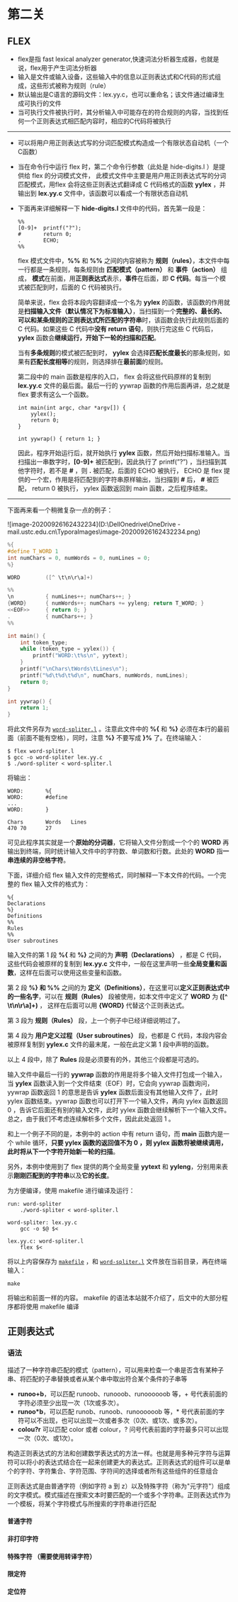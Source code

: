 # 第二关

## FLEX

* flex是指 fast lexical analyzer generator,快速词法分析器生成器，也就是说，flex用于产生词法分析器
* 输入是文件或输入设备，这些输入中的信息以正则表达式和C代码的形式组成，这些形式被称为规则（rule）
* 默认输出是C语言的源码文件：lex.yy.c，也可以重命名；该文件通过编译生成可执行的文件
* 当可执行文件被执行时，其分析输入中可能存在的符合规则的内容，当找到任何一个正则表达式相匹配内容时，相应的C代码将被执行

***

* 可以将用户用正则表达式写的分词匹配模式构造成一个有限状态自动机（一个C函数）

* 当在命令行中运行 flex 时，第二个命令行参数（此处是 hide-digits.l ）是提供给 flex 的分词模式文件， 此模式文件中主要是用户用正则表达式写的分词匹配模式，用flex 会将这些正则表达式翻译成 C 代码格式的函数 **yylex** ，并输出到 **lex.yy.c** 文件中，该函数可以看成一个有限状态自动机

* 下面再来详细解释一下 **hide-digits.l** 文件中的代码，首先第一段是：

  ```
  %%
  [0-9]+  printf("?");
  #       return 0;
  .       ECHO;
  %%
  ```

  flex 模式文件中，**%%** 和 **%%** 之间的内容被称为 **规则（rules）**，本文件中每一行都是一条规则，每条规则由 **匹配模式（pattern）** 和 **事件（action）** 组成， **模式**在前面，用**正则表达式**表示，**事件**在后面，即 **C 代码**。每当一个模式被匹配到时，后面的 C 代码被执行。

  简单来说，flex 会将本段内容翻译成一个名为 **yylex** 的函数，该函数的作用就是**扫描输入文件（默认情况下为标准输入）**，当扫描到一个**完整的、最长的、可以和某条规则的正则表达式所匹配的字符串**时，该函数会执行此规则后面的 C 代码。如果这些 C 代码中**没有 return 语句**，则执行完这些 C 代码后， **yylex** 函数会**继续运行，开始下一轮的扫描和匹配**。

  当有**多条规则**的模式被匹配到时， **yylex** 会选择**匹配长度最长**的那条规则，如果有**匹配长度相等**的规则，则选择排在**最前面**的规则。

  第二段中的 main 函数是程序的入口， flex 会将这些代码原样的复制到 **lex.yy.c** 文件的最后面。最后一行的 yywrap 函数的作用后面再讲，总之就是 flex 要求有这么一个函数。

  ```
  int main(int argc, char *argv[]) {
      yylex();
      return 0;
  }
  
  int yywrap() { return 1; }
  ```

  因此，程序开始运行后，就开始执行 **yylex** 函数，然后开始扫描标准输入。当扫描出一串数字时，**[0-9]+** 被匹配到，因此执行了 printf(”?”) ，当扫描到其他字符时，若不是 **#** ，则 **.** 被匹配，后面的 ECHO 被执行， ECHO 是 flex 提供的一个宏，作用是将匹配到的字符串原样输出，当扫描到 **#** 后， **#** 被匹配， return 0 被执行， yylex 函数返回到 main 函数，之后程序结束。

***

下面再来看一个稍微复杂一点的例子：

![image-20200926162432234](D:\DellOnedrive\OneDrive - mail.ustc.edu.cn\TyporaImages\image-20200926162432234.png)

```c
%{
#define T_WORD 1
int numChars = 0, numWords = 0, numLines = 0;
%}

WORD		([^ \t\n\r\a]+)

%%
\n			{ numLines++; numChars++; }
{WORD}		{ numWords++; numChars += yyleng; return T_WORD; }
<<EOF>>		{ return 0; }
.			{ numChars++; }
%%

int main() {
	int token_type;
	while (token_type = yylex()) {
		printf("WORD:\t%s\n", yytext);
	}
	printf("\nChars\tWords\tLines\n");
	printf("%d\t%d\t%d\n", numChars, numWords, numLines);
	return 0;
}

int yywrap() {
	return 1;
}
```

将此文件另存为 [`word-spliter.l`](https://pandolia.net/tinyc/downloads/word-spliter.l) 。注意此文件中的 **%{** 和 **%}** 必须在本行的最前面（前面不能有空格），同时，注意 **%}** 不要写成 **}%** 了。在终端输入：

```
$ flex word-spliter.l
$ gcc -o word-spliter lex.yy.c
$ ./word-spliter < word-spliter.l
```

将输出：

```
WORD:       %{
WORD:       #define
...
WORD:       }

Chars       Words   Lines
470 70      27
```

可见此程序其实就是一个**原始的分词器**，它将输入文件分割成一个个的 **WORD** 再输出到终端，同时统计输入文件中的字符数、单词数和行数。此处的 **WORD** 指**一串连续的非空格字符**。

下面，详细介绍 flex 输入文件的完整格式，同时解释一下本文件的代码。一个完整的 flex 输入文件的格式为：

```
%{
Declarations
%}
Definitions
%%
Rules
%%
User subroutines
```

输入文件的第 1 段 **%{** 和 **%}** 之间的为 **声明（Declarations）** ，都是 C 代码，这些代码会被原样的复制到 **lex.yy.c** 文件中，一般在这里声明一些**全局变量和函数**，这样在后面可以使用这些变量和函数。

第 2 段 **%} 和 %%** 之间的为 **定义（Definitions）**，在这里可以**定义正则表达式中的一些名字**，可以在 **规则（Rules）** 段被使用，如本文件中定义了 **WORD** 为 **([^** **\t\n\r\a]+)** ， 这样在后面可以用 **{WORD}** 代替这个正则表达式。

第 3 段为 **规则（Rules）** 段，上一个例子中已经详细说明过了。

第 4 段为 **用户定义过程（User subroutines）** 段，也都是 C 代码，本段内容会被原样复制到 **yylex.c** 文件的最末尾，一般在此定义第 1 段中声明的函数。

以上 4 段中，除了 **Rules** 段是必须要有的外，其他三个段都是可选的。

输入文件中最后一行的 **yywrap** 函数的作用是将多个输入文件打包成一个输入，当 **yylex** 函数读入到一个文件结束（EOF）时，它会向 yywrap 函数询问， yywrap 函数返回 1 的意思是告诉 **yylex** 函数后面没有其他输入文件了，此时 yylex 函数结束。yywrap 函数也可以打开下一个输入文件，再向 yylex 函数返回 0 ，告诉它后面还有别的输入文件，此时 yylex 函数会继续解析下一个输入文件。总之，由于我们不考虑连续解析多个文件，因此此处返回 1 。

和上一个例子不同的是，本例中的 action 中有 return 语句，而 **main** 函数内是一个 while 循环，**只要 yylex 函数的返回值不为 0 ，则 yylex 函数将被继续调用，此时将从下一个字符开始新一轮的扫描**。

另外，本例中使用到了 flex 提供的两个全局变量 **yytext** 和 **yyleng**，分别用来表示**刚刚匹配到的字符串**以及**它的长度**。

为方便编译，使用 makefile 进行编译及运行：

```
run: word-spliter
	./word-spliter < word-spliter.l

word-spliter: lex.yy.c
	gcc -o $@ $<

lex.yy.c: word-spliter.l
	flex $<
```

将以上内容保存为 [`makefile`](https://pandolia.net/tinyc/downloads/makefile6) ，和 [`word-spliter.l`](https://pandolia.net/tinyc/downloads/word-spliter.l) 文件放在当前目录，再在终端输入：

```
make
```

将输出和前面一样的内容。 makefile 的语法本站就不介绍了，后文中的大部分程序都将使用 makefile 编译

## 正则表达式

### 语法

描述了一种字符串匹配的模式（pattern），可以用来检查一个串是否含有某种子串、将匹配的子串替换或者从某个串中取出符合某个条件的子串等

- **runoo+b**，可以匹配 runoob、runooob、runoooooob 等，+ 号代表前面的字符必须至少出现一次（1次或多次）。
- **runoo\*b**，可以匹配 runob、runoob、runoooooob 等，* 号代表前面的字符可以不出现，也可以出现一次或者多次（0次、或1次、或多次）。
- **colou?r** 可以匹配 color 或者 colour，? 问号代表前面的字符最多只可以出现一次（0次、或1次）。

构造正则表达式的方法和创建数学表达式的方法一样。也就是用多种元字符与运算符可以将小的表达式结合在一起来创建更大的表达式。正则表达式的组件可以是单个的字符、字符集合、字符范围、字符间的选择或者所有这些组件的任意组合

正则表达式是由普通字符（例如字符 a 到 z）以及特殊字符（称为"元字符"）组成的文字模式。模式描述在搜索文本时要匹配的一个或多个字符串。正则表达式作为一个模板，将某个字符模式与所搜索的字符串进行匹配

#### 普通字符

#### 非打印字符

#### 特殊字符	（需要使用转译字符）

#### 限定符

#### 定位符

